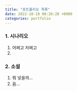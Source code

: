 ```yaml
---
title: "포트폴리오 목록"
date: 2022-10-10 08:26:28 +0900
categories: portfolio 
---
```

### 1. 시나리오
  1. 어쩌고 저쩌고
  2. 

### 2. 소설
  1. 뭐 넣을까...
  2. 음...








